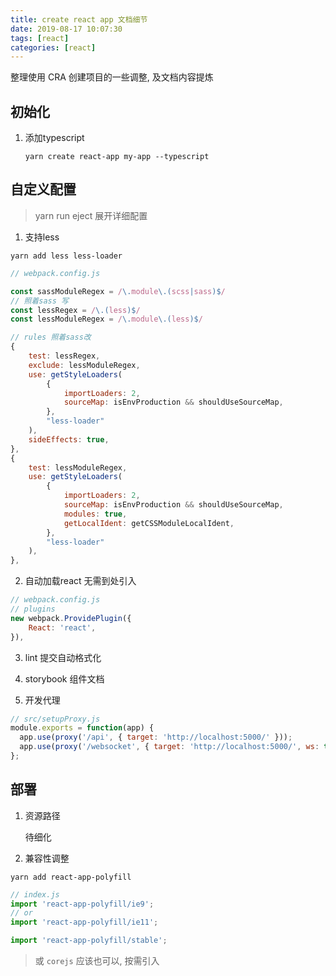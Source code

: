 ```yaml
---
title: create react app 文档细节
date: 2019-08-17 10:07:30
tags: [react]
categories: [react]
---
```


整理使用 CRA 创建项目的一些调整, 及文档内容提炼

## 初始化

1. 添加typescript

    `yarn create react-app my-app --typescript`

## 自定义配置

> yarn run eject 展开详细配置

1. 支持less

```shell
yarn add less less-loader
```
```js
// webpack.config.js

const sassModuleRegex = /\.module\.(scss|sass)$/
// 照着sass 写
const lessRegex = /\.(less)$/
const lessModuleRegex = /\.module\.(less)$/

// rules 照着sass改
{
    test: lessRegex,
    exclude: lessModuleRegex,
    use: getStyleLoaders(
        {
            importLoaders: 2,
            sourceMap: isEnvProduction && shouldUseSourceMap,
        },
        "less-loader"
    ),
    sideEffects: true,
},
{
    test: lessModuleRegex,
    use: getStyleLoaders(
        {
            importLoaders: 2,
            sourceMap: isEnvProduction && shouldUseSourceMap,
            modules: true,
            getLocalIdent: getCSSModuleLocalIdent,
        },
        "less-loader"
    ),
},
```

2. 自动加载react 无需到处引入

```js
// webpack.config.js
// plugins
new webpack.ProvidePlugin({
    React: 'react',
}),
```

3. lint 提交自动格式化

4. storybook 组件文档

5. 开发代理

```js
// src/setupProxy.js
module.exports = function(app) {
  app.use(proxy('/api', { target: 'http://localhost:5000/' }));
  app.use(proxy('/websocket', { target: 'http://localhost:5000/', ws: true }));
};
```

## 部署

1. 资源路径

    待细化

2. 兼容性调整

```shell
yarn add react-app-polyfill
```
```js
// index.js
import 'react-app-polyfill/ie9';
// or
import 'react-app-polyfill/ie11';

import 'react-app-polyfill/stable';
```
> 或 `corejs` 应该也可以, 按需引入
